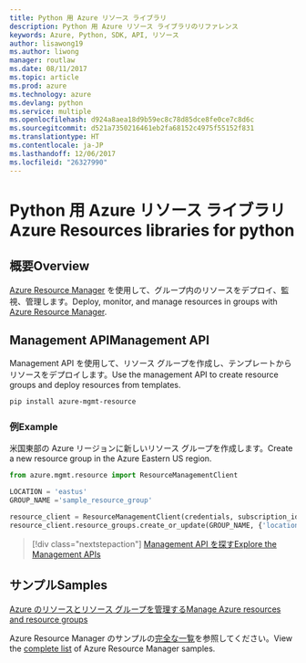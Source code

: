 ```yaml
---
title: Python 用 Azure リソース ライブラリ
description: Python 用 Azure リソース ライブラリのリファレンス
keywords: Azure, Python, SDK, API, リソース
author: lisawong19
ms.author: liwong
manager: routlaw
ms.date: 08/11/2017
ms.topic: article
ms.prod: azure
ms.technology: azure
ms.devlang: python
ms.service: multiple
ms.openlocfilehash: d924a8aea18d9b59ec8c78d85dce8fe0ce7c8d6c
ms.sourcegitcommit: d521a7350216461eb2fa68152c4975f55152f831
ms.translationtype: HT
ms.contentlocale: ja-JP
ms.lasthandoff: 12/06/2017
ms.locfileid: "26327990"
---
```

# <a name="azure-resources-libraries-for-python"></a><span data-ttu-id="06404-104">Python 用 Azure リソース ライブラリ</span><span class="sxs-lookup"><span data-stu-id="06404-104">Azure Resources libraries for python</span></span>

## <a name="overview"></a><span data-ttu-id="06404-105">概要</span><span class="sxs-lookup"><span data-stu-id="06404-105">Overview</span></span> 
<span data-ttu-id="06404-106">[Azure Resource Manager](https://docs.microsoft.com/en-us/azure/azure-resource-manager/resource-group-overview) を使用して、グループ内のリソースをデプロイ、監視、管理します。</span><span class="sxs-lookup"><span data-stu-id="06404-106">Deploy, monitor, and manage resources in groups with [Azure Resource Manager](https://docs.microsoft.com/en-us/azure/azure-resource-manager/resource-group-overview).</span></span>

## <a name="management-api"></a><span data-ttu-id="06404-107">Management API</span><span class="sxs-lookup"><span data-stu-id="06404-107">Management API</span></span>
<span data-ttu-id="06404-108">Management API を使用して、リソース グループを作成し、テンプレートからリソースをデプロイします。</span><span class="sxs-lookup"><span data-stu-id="06404-108">Use the management API to create resource groups and deploy resources from templates.</span></span>

```bash
pip install azure-mgmt-resource
```
### <a name="example"></a><span data-ttu-id="06404-109">例</span><span class="sxs-lookup"><span data-stu-id="06404-109">Example</span></span> 
<span data-ttu-id="06404-110">米国東部の Azure リージョンに新しいリソース グループを作成します。</span><span class="sxs-lookup"><span data-stu-id="06404-110">Create a new resource group in the Azure Eastern US region.</span></span>

```python
from azure.mgmt.resource import ResourceManagementClient

LOCATION = 'eastus'
GROUP_NAME ='sample_resource_group'

resource_client = ResourceManagementClient(credentials, subscription_id)
resource_client.resource_groups.create_or_update(GROUP_NAME, {'location': LOCATION})
```

> [!div class="nextstepaction"]
> [<span data-ttu-id="06404-111">Management API を探す</span><span class="sxs-lookup"><span data-stu-id="06404-111">Explore the Management APIs</span></span>](/python/api/overview/azure/azure.mgmt.resource)

## <a name="samples"></a><span data-ttu-id="06404-112">サンプル</span><span class="sxs-lookup"><span data-stu-id="06404-112">Samples</span></span>
[<span data-ttu-id="06404-113">Azure のリソースとリソース グループを管理する</span><span class="sxs-lookup"><span data-stu-id="06404-113">Manage Azure resources and resource groups</span></span>](https://github.com/Azure-Samples/resource-manager-python-resources-and-groups)

<span data-ttu-id="06404-114">Azure Resource Manager のサンプルの[完全な一覧](https://azure.microsoft.com/resources/samples/?platform=python&term=resource)を参照してください。</span><span class="sxs-lookup"><span data-stu-id="06404-114">View the [complete list](https://azure.microsoft.com/resources/samples/?platform=python&term=resource) of Azure Resource Manager samples.</span></span>
